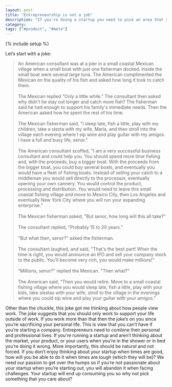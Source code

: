 ```yaml
---
layout: post
title: "Entrepreneurship is not a job"
description: "If you're doing a startup you need to pick an area that you're so passionate about that you can work through the trials and tribulations since it's like no other job you'll have."
category:
tags: ["#product", "#meta"]
---
```

{% include setup %}
<p>
Let’s start with a joke:
</p>

<blockquote>
    An American consultant was at a pier in a small coastal Mexican village when a small boat with just one fisherman docked. Inside the small boat were several large tuna. The American complimented the Mexican on the quality of his fish and asked how long it took to catch them.<br/><br/>
    The Mexican replied "Only a little while." The consultant then asked why didn't he stay out longer and catch more fish? The fisherman said he had enough to support his family's immediate needs. Then the American asked how he spent the rest of his time.<br/><br/>
    The Mexican fisherman said, "I sleep late, fish a little, play with my children, take a siesta with my wife, Maria, and then stroll into the village each evening where I sip wine and play guitar with my amigos. I have a full and busy life, senor."<br/><br/>
    The American consultant scoffed, "I am a very successful business consultant and could help you. You should spend more time fishing and, with the proceeds, buy a bigger boat. With the proceeds from the bigger boat, you could buy several boats, and eventually you would have a fleet of fishing boats. Instead of selling your catch to a middleman you would sell directly to the processor, eventually opening your own cannery. You would control the product, processing and distribution. You would need to leave this small coastal fishing village and move to Mexico City, then Los Angeles and eventually New York City where you will run your expanding enterprise."<br/><br/>
    The Mexican fisherman asked, "But senor, how long will this all take?"<br/><br/>
    The consultant replied, "Probably 15 to 20 years."<br/><br/>
    "But what then, senor?" asked the fisherman.<br/><br/>
    The consultant laughed, and said, "That's the best part! When the time is right, you would announce an IPO and sell your company stock to the public. You'll become very rich, you would make millions!"<br/><br/>
    "Millions, senor?" replied the Mexican. "Then what?"<br/><br/>
    The American said, "Then you would retire. Move to a small coastal fishing village where you would sleep late, fish a little, play with your kids, take siestas with your wife, stroll to the village in the evenings where you could sip wine and play your guitar with your amigos."
</blockquote>
<p>Other than the chuckle, this joke got me thinking about how people view work. The joke suggests that you should only work to support your life outside of work. If you work more than that then the joke’s on you since you’re sacrificing your personal life. This is view that you can’t have if you’re starting a company. Entrepreneurs need to combine their personal and professional lives. If you’re running a startup and aren’t thinking about the market, your product, or your users when you’re in the shower or in bed you’re doing it wrong. More importantly, this should be natural and not forced. If you don’t enjoy thinking about your startup when times are good, how will you be able to do it when times are tough (which they will be)? We need our passion to get over the humps so if you’re not passionate about your startup when you’re starting out, you will abandon it when facing challenges. Your startup will end up consuming you so why not pick something that you care about?</p>

<!--
Job

Two types
- Separate personal from professional
- Combine the two

Entrepreneurs strive to combine the two.

Thinking about the market, problems, marketing, bugs, etc.

I want to combine the two. I don’t want them to be separate. I enjoy thinking about markets, products, and everything in between.
-->